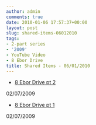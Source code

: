 ```yaml
---
author: admin
comments: true
date: 2010-01-06 17:57:37+00:00
layout: post
slug: shared-items-06012010
tags:
- 2-part series
- '2009'
- YouTube Video
- 8 Ebor Drive
title: Shared Items - 06/01/2010
---
```



  * [8 Ebor Drive pt 2](http://www.youtube.com/watch?v=EXxnNAUnbdI)

02/07/2009
  * [8 Ebor Drive pt 1](http://www.youtube.com/watch?v=Sq1kiSRsgAM)

02/07/2009
